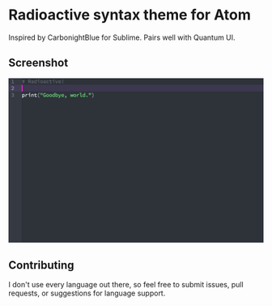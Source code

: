 # Radioactive syntax theme for Atom

Inspired by CarbonightBlue for Sublime. Pairs well with Quantum UI.

## Screenshot

![screenshot](https://raw.githubusercontent.com/timglorioso/radioactive-syntax/master/screenshot.png)

## Contributing

I don't use every language out there, so feel free to submit issues, pull
requests, or suggestions for language support.
